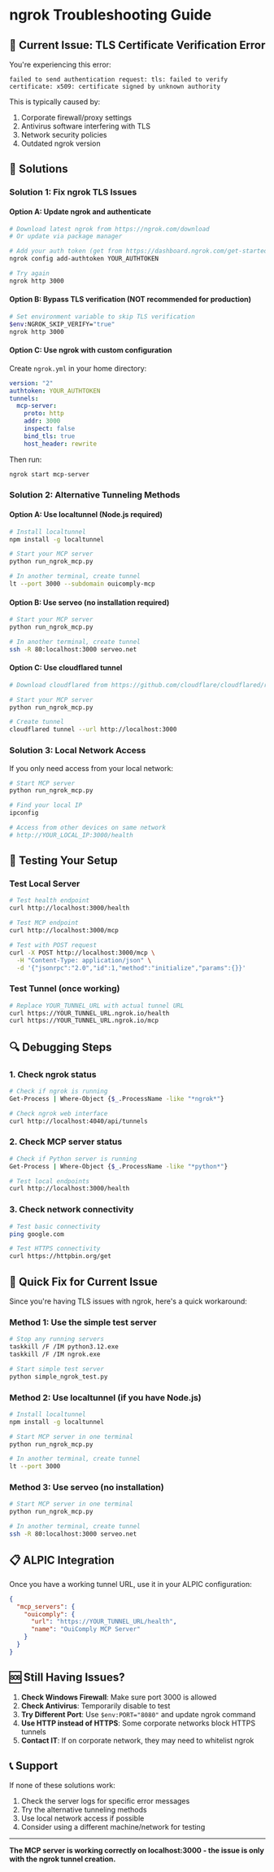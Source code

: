 # ngrok Troubleshooting Guide

## 🚨 Current Issue: TLS Certificate Verification Error

You're experiencing this error:
```
failed to send authentication request: tls: failed to verify certificate: x509: certificate signed by unknown authority
```

This is typically caused by:
1. Corporate firewall/proxy settings
2. Antivirus software interfering with TLS
3. Network security policies
4. Outdated ngrok version

## 🔧 Solutions

### Solution 1: Fix ngrok TLS Issues

#### Option A: Update ngrok and authenticate
```bash
# Download latest ngrok from https://ngrok.com/download
# Or update via package manager

# Add your auth token (get from https://dashboard.ngrok.com/get-started/your-authtoken)
ngrok config add-authtoken YOUR_AUTHTOKEN

# Try again
ngrok http 3000
```

#### Option B: Bypass TLS verification (NOT recommended for production)
```bash
# Set environment variable to skip TLS verification
$env:NGROK_SKIP_VERIFY="true"
ngrok http 3000
```

#### Option C: Use ngrok with custom configuration
Create `ngrok.yml` in your home directory:
```yaml
version: "2"
authtoken: YOUR_AUTHTOKEN
tunnels:
  mcp-server:
    proto: http
    addr: 3000
    inspect: false
    bind_tls: true
    host_header: rewrite
```

Then run:
```bash
ngrok start mcp-server
```

### Solution 2: Alternative Tunneling Methods

#### Option A: Use localtunnel (Node.js required)
```bash
# Install localtunnel
npm install -g localtunnel

# Start your MCP server
python run_ngrok_mcp.py

# In another terminal, create tunnel
lt --port 3000 --subdomain ouicomply-mcp
```

#### Option B: Use serveo (no installation required)
```bash
# Start your MCP server
python run_ngrok_mcp.py

# In another terminal, create tunnel
ssh -R 80:localhost:3000 serveo.net
```

#### Option C: Use cloudflared tunnel
```bash
# Download cloudflared from https://github.com/cloudflare/cloudflared/releases

# Start your MCP server
python run_ngrok_mcp.py

# Create tunnel
cloudflared tunnel --url http://localhost:3000
```

### Solution 3: Local Network Access

If you only need access from your local network:

```bash
# Start MCP server
python run_ngrok_mcp.py

# Find your local IP
ipconfig

# Access from other devices on same network
# http://YOUR_LOCAL_IP:3000/health
```

## 🧪 Testing Your Setup

### Test Local Server
```bash
# Test health endpoint
curl http://localhost:3000/health

# Test MCP endpoint
curl http://localhost:3000/mcp

# Test with POST request
curl -X POST http://localhost:3000/mcp \
  -H "Content-Type: application/json" \
  -d '{"jsonrpc":"2.0","id":1,"method":"initialize","params":{}}'
```

### Test Tunnel (once working)
```bash
# Replace YOUR_TUNNEL_URL with actual tunnel URL
curl https://YOUR_TUNNEL_URL.ngrok.io/health
curl https://YOUR_TUNNEL_URL.ngrok.io/mcp
```

## 🔍 Debugging Steps

### 1. Check ngrok status
```bash
# Check if ngrok is running
Get-Process | Where-Object {$_.ProcessName -like "*ngrok*"}

# Check ngrok web interface
curl http://localhost:4040/api/tunnels
```

### 2. Check MCP server status
```bash
# Check if Python server is running
Get-Process | Where-Object {$_.ProcessName -like "*python*"}

# Test local endpoints
curl http://localhost:3000/health
```

### 3. Check network connectivity
```bash
# Test basic connectivity
ping google.com

# Test HTTPS connectivity
curl https://httpbin.org/get
```

## 🚀 Quick Fix for Current Issue

Since you're having TLS issues with ngrok, here's a quick workaround:

### Method 1: Use the simple test server
```bash
# Stop any running servers
taskkill /F /IM python3.12.exe
taskkill /F /IM ngrok.exe

# Start simple test server
python simple_ngrok_test.py
```

### Method 2: Use localtunnel (if you have Node.js)
```bash
# Install localtunnel
npm install -g localtunnel

# Start MCP server in one terminal
python run_ngrok_mcp.py

# In another terminal, create tunnel
lt --port 3000
```

### Method 3: Use serveo (no installation)
```bash
# Start MCP server in one terminal
python run_ngrok_mcp.py

# In another terminal, create tunnel
ssh -R 80:localhost:3000 serveo.net
```

## 📋 ALPIC Integration

Once you have a working tunnel URL, use it in your ALPIC configuration:

```json
{
  "mcp_servers": {
    "ouicomply": {
      "url": "https://YOUR_TUNNEL_URL/health",
      "name": "OuiComply MCP Server"
    }
  }
}
```

## 🆘 Still Having Issues?

1. **Check Windows Firewall**: Make sure port 3000 is allowed
2. **Check Antivirus**: Temporarily disable to test
3. **Try Different Port**: Use `$env:PORT="8080"` and update ngrok command
4. **Use HTTP instead of HTTPS**: Some corporate networks block HTTPS tunnels
5. **Contact IT**: If on corporate network, they may need to whitelist ngrok

## 📞 Support

If none of these solutions work:
1. Check the server logs for specific error messages
2. Try the alternative tunneling methods
3. Use local network access if possible
4. Consider using a different machine/network for testing

---

**The MCP server is working correctly on localhost:3000 - the issue is only with the ngrok tunnel creation.**
